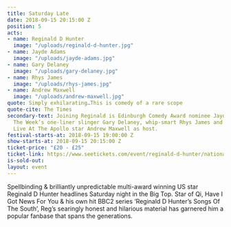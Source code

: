 ```yaml
---
title: Saturday Late
date: 2018-09-15 20:15:00 Z
position: 5
acts:
- name: Reginald D Hunter
  image: "/uploads/reginald-d-hunter.jpg"
- name: Jayde Adams
  image: "/uploads/jayde-adams.jpg"
- name: Gary Delaney
  image: "/uploads/gary-delaney.jpg"
- name: Rhys James
  image: "/uploads/rhys-james.jpg"
- name: Andrew Maxwell
  image: "/uploads/andrew-maxwell.jpg"
quote: Simply exhilarating…This is comedy of a rare scope
quote-cite: The Times
secondary-text: Joining Reginald is Edinburgh Comedy Award nominee Jayde Adams, Mock
  The Week’s one-liner slinger Gary Delaney, whip-smart Rhys James and the unmissable
  Live At The Apollo star Andrew Maxwell as host.
festival-starts-at: 2018-09-15 19:00:00 Z
show-starts-at: 2018-09-15 20:15:00 Z
ticket-price: "£20 - £25"
ticket-link: https://www.seetickets.com/event/reginald-d-hunter/national-maritime-museum/1241748
is-sold-out: 
layout: event
---
```


Spellbinding & brilliantly unpredictable multi-award winning US star Reginald D Hunter headlines Saturday night in the Big Top. Star of Qi, Have I Got News For You & his own hit BBC2 series ‘Reginald D Hunter’s Songs Of The South’, Reg’s searingly honest and hilarious material has garnered him a popular fanbase that spans the generations.